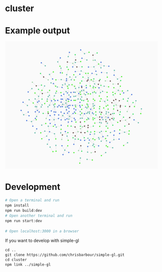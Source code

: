 # cluster

# Example output
![Example](./example.png "Example")


# Development
```bash
# Open a terminal and run
npm install
npm run build:dev
# Open another terminal and run
npm run start:dev

# Open localhost:3000 in a browser
```
If you want to develop with simple-gl
```
cd ..
git clone https://github.com/chrisbarbour/simple-gl.git
cd cluster
npm link ../simple-gl
```
